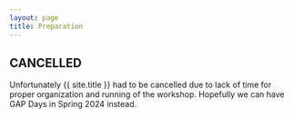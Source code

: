 ```yaml
---
layout: page
title: Preparation
---   
```

## CANCELLED

Unfortunately {{ site.title }} had to be cancelled due to lack of time for
proper organization and running of the workshop. Hopefully we can have GAP
Days in Spring 2024 instead.
